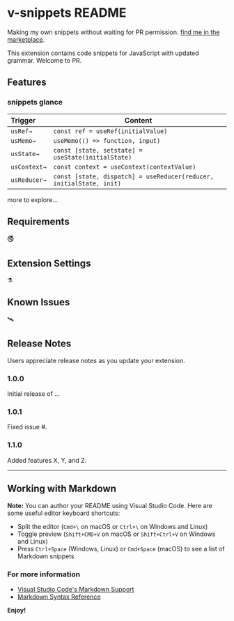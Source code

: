 # v-snippets README

Making my own snippets without waiting for PR permission.
[find me in the marketplace](https://marketplace.visualstudio.com/items?itemName=kingxbeta.v-snippets).

This extension contains code snippets for JavaScript with updated grammar. Welcome to PR.

## Features

<!-- Describe specific features of your extension including screenshots of your extension in action. Image paths are relative to this README file.

For example if there is an image subfolder under your extension project workspace:

\!\[feature X\]\(images/feature-x.png\)

> Tip: Many popular extensions utilize animations. This is an excellent way to show off your extension! We recommend short, focused animations that are easy to follow. -->

### snippets glance

| Trigger  | Content |
| :------- | ------- |
| `usRef→`   | `const ref = useRef(initialValue)` |
| `usMemo→`   | `useMemo(() => function, input)` |
| `usState→`   | `const [state, setstate] = useState(initialState)`|
| `usContext→`   | `const context = useContext(contextValue)` |
| `usReducer→`   | `const [state, dispatch] = useReducer(reducer, initialState, init)` |

more to explore...

## Requirements

🚭
<!-- If you have any requirements or dependencies, add a section describing those and how to install and configure them. -->

## Extension Settings

⚗️
<!-- Include if your extension adds any VS Code settings through the `contributes.configuration` extension point.

For example:

This extension contributes the following settings:

* `myExtension.enable`: enable/disable this extension
* `myExtension.thing`: set to `blah` to do something -->

## Known Issues

🛰
<!-- Calling out known issues can help limit users opening duplicate issues against your extension. -->

## Release Notes

Users appreciate release notes as you update your extension.

### 1.0.0

Initial release of ...

### 1.0.1

Fixed issue #.

### 1.1.0

Added features X, Y, and Z.

--------------------------------------------------------------------------------

## Working with Markdown

**Note:** You can author your README using Visual Studio Code.  Here are some useful editor keyboard shortcuts:

* Split the editor (`Cmd+\` on macOS or `Ctrl+\` on Windows and Linux)
* Toggle preview (`Shift+CMD+V` on macOS or `Shift+Ctrl+V` on Windows and Linux)
* Press `Ctrl+Space` (Windows, Linux) or `Cmd+Space` (macOS) to see a list of Markdown snippets

### For more information

* [Visual Studio Code's Markdown Support](http://code.visualstudio.com/docs/languages/markdown)
* [Markdown Syntax Reference](https://help.github.com/articles/markdown-basics/)

**Enjoy!**
